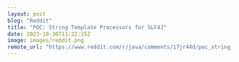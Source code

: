 ```yaml
---
layout: post
blog: "Reddit"
title: "POC: String Template Processors for SLF4J"
date: 2023-10-30T11:22:15Z
image: images/reddit.png
remote_url: "https://www.reddit.com/r/java/comments/17jr44d/poc_string_template_processors_for_slf4j/"
---
```

